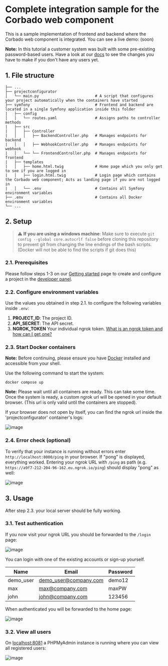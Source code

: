 # Complete integration sample for the Corbado web component
This is a sample implementation of frontend and backend where the Corbado web component is integrated. You can see a live demo: (soon)

**Note:** In this tutorial a customer system was built with some pre-existing password-based users. Have a look at our [docs](https://docs.corbado.com/integrations/web-component/no-existing-user-base) to see the changes you have to make if you don't have any users yet.

## 1. File structure

    ├── ...
    ├── projectconfigurator                        
    │   └── main.py                         # A script that configures your project automatically when the containers have started
    ├── symfony                             # Frontend and backend are located in a single Symfony application inside this folder
    |   ├── config      
    │   |   └── routes.yaml                 # Assigns paths to controller methods    
    |   ├── src                             
    |   │   ├── Controller                  
    |   │   │   ├── BackendController.php   # Manages endpoints for backend
    |   │   │   ├── WebhookController.php   # Manages endpoints for webhook
    |   │   └── └── FrontendController.php  # Manages endpoints for frontend
    |   ├── templates                     
    |   │   ├── home.html.twig              # Home page which you only get to see if you are logged in
    |   │   ├── login.html.twig             # Login page which contains the Corbado web component; Acts as landing page if you are not logged in
    |   │   └── .env                        # Contains all Symfony environment variables
    ├── .env                                # Contains all Docker environment variables
    └── ...
    
## 2. Setup

> :warning: **If you are using a windows machine**: Make sure to execute `git config --global core.autocrlf false` before cloning this repository to prevent git from changing the line endings of the bash scripts. (Docker will not be able to find the scripts if git does this)

### 2.1. Prerequisites

Please follow steps 1-3 on our [Getting started](https://docs.corbado.com/overview/getting-started) page to create and configure a project in the [developer panel](https://app.corbado.com).

### 2.2. Configure environment variables

Use the values you obtained in step 2.1. to configure the following variables inside `.env`:
1. **PROJECT_ID**: The project ID.
2. **API_SECRET**: The API secret.
3. **NGROK_TOKEN** Your individual ngrok token. [What is an ngrok token and how can I get one?](https://docs.corbado.com)

### 2.3. Start Docker containers

**Note:** Before continuing, please ensure you have [Docker](https://www.docker.com/products/docker-desktop/) installed and accessible from your shell.

Use the following command to start the system:
```
docker compose up
```
**Note:** Please wait until all containers are ready. This can take some time. Once the system is ready, a custom ngrok url will be opened in your default browser. (This url is only valid until the containers are stopped).

If your browser does not open by itself, you can find the ngrok url inside the 'projectconfigurator' container's logs:

![image](https://user-images.githubusercontent.com/23581140/210551918-d6f537ea-0271-4036-b6e8-f521994ff2fa.png)

### 2.4. Error check (optional)

To verify that your instance is running without errors enter `http://localhost:8000/ping` in your browser. If "pong" is displayed, everything worked. Entering your ngrok URL with `/ping` as path (e.g. `https://a9f7-212-204-96-162.eu.ngrok.io/ping`) should display "pong" as well:

![image](https://user-images.githubusercontent.com/23581140/208480558-c1bcde88-164e-4a22-97de-240fd93af4c1.png)

## 3. Usage

After step 2.3. your local server should be fully working.

### 3.1. Test authentication

If you now visit your ngrok URL you should be forwarded to the `/login` page:

![image](https://user-images.githubusercontent.com/23581140/208479745-4dc9acaa-cc43-4324-bfd4-ad2ecf0f7901.png)

You can login with one of the existing accounts or sign-up yourself.

| Name | Email | Password |
| --- | --- | --- |
| demo_user | demo_user@company.com | demo12 |
| max | max@company.com | maxPW |
| john | john@company.com | 123456 |

When authenticated you will be forwarded to the home page:

![image](https://user-images.githubusercontent.com/23581140/208479917-e82f06a9-98d1-406d-89d5-aaceb6bdbb2b.png)

### 3.2. View all users

On [localhost:8081](http://localhost:8081) a PHPMyAdmin instance is running where you can view all registered users:

![image](https://user-images.githubusercontent.com/23581140/208480126-65f84460-8914-40e8-a964-ac48bfdeec2f.png)

